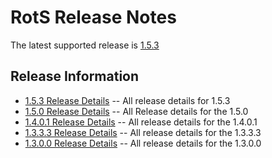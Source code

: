 # RotS Release Notes
The latest supported release is [1.5.3](https://github.com/Noobinabox/RotS_Live/blob/master/release-notes/1.5.3)

## Release Information
* [1.5.3 Release Details](1.5.3) -- All release details for 1.5.3
* [1.5.0 Release Details](1.5.0) -- All Release details for the 1.5.0
* [1.4.0.1 Release Details](1.4.0.1) -- All release details for the 1.4.0.1
* [1.3.3.3 Release Details](1.3.3.3) -- All release details for the 1.3.3.3
* [1.3.0.0 Release Details](1.3.0.0) -- All release details for the 1.3.0.0
